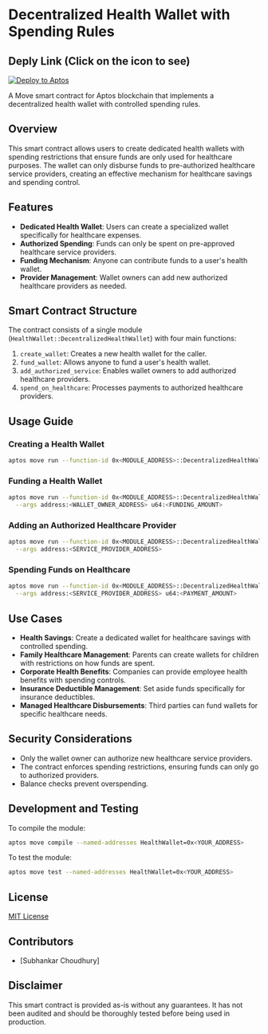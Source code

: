 # Decentralized Health Wallet with Spending Rules

## Deply Link (Click on the icon to see)

[![Deploy to Aptos](https://explorer.aptoslabs.com/favicon.ico)](https://explorer.aptoslabs.com/txn/0x5b379dced432a377b5cfd036762ae981eab139a8c36d29525f76ee88870d970f?network=devnet)

A Move smart contract for Aptos blockchain that implements a decentralized health wallet with controlled spending rules.

## Overview

This smart contract allows users to create dedicated health wallets with spending restrictions that ensure funds are only used for healthcare purposes. The wallet can only disburse funds to pre-authorized healthcare service providers, creating an effective mechanism for healthcare savings and spending control.

## Features

- **Dedicated Health Wallet**: Users can create a specialized wallet specifically for healthcare expenses.
- **Authorized Spending**: Funds can only be spent on pre-approved healthcare service providers.
- **Funding Mechanism**: Anyone can contribute funds to a user's health wallet.
- **Provider Management**: Wallet owners can add new authorized healthcare providers as needed.

## Smart Contract Structure

The contract consists of a single module (`HealthWallet::DecentralizedHealthWallet`) with four main functions:

1. `create_wallet`: Creates a new health wallet for the caller.
2. `fund_wallet`: Allows anyone to fund a user's health wallet.
3. `add_authorized_service`: Enables wallet owners to add authorized healthcare providers.
4. `spend_on_healthcare`: Processes payments to authorized healthcare providers.

## Usage Guide

### Creating a Health Wallet

```bash
aptos move run --function-id 0x<MODULE_ADDRESS>::DecentralizedHealthWallet::create_wallet
```

### Funding a Health Wallet

```bash
aptos move run --function-id 0x<MODULE_ADDRESS>::DecentralizedHealthWallet::fund_wallet \
  --args address:<WALLET_OWNER_ADDRESS> u64:<FUNDING_AMOUNT>
```

### Adding an Authorized Healthcare Provider

```bash
aptos move run --function-id 0x<MODULE_ADDRESS>::DecentralizedHealthWallet::add_authorized_service \
  --args address:<SERVICE_PROVIDER_ADDRESS>
```

### Spending Funds on Healthcare

```bash
aptos move run --function-id 0x<MODULE_ADDRESS>::DecentralizedHealthWallet::spend_on_healthcare \
  --args address:<SERVICE_PROVIDER_ADDRESS> u64:<PAYMENT_AMOUNT>
```

## Use Cases

- **Health Savings**: Create a dedicated wallet for healthcare savings with controlled spending.
- **Family Healthcare Management**: Parents can create wallets for children with restrictions on how funds are spent.
- **Corporate Health Benefits**: Companies can provide employee health benefits with spending controls.
- **Insurance Deductible Management**: Set aside funds specifically for insurance deductibles.
- **Managed Healthcare Disbursements**: Third parties can fund wallets for specific healthcare needs.

## Security Considerations

- Only the wallet owner can authorize new healthcare service providers.
- The contract enforces spending restrictions, ensuring funds can only go to authorized providers.
- Balance checks prevent overspending.

## Development and Testing

To compile the module:

```bash
aptos move compile --named-addresses HealthWallet=0x<YOUR_ADDRESS>
```

To test the module:

```bash
aptos move test --named-addresses HealthWallet=0x<YOUR_ADDRESS>
```

## License

[MIT License](LICENSE)

## Contributors

- [Subhankar Choudhury]

## Disclaimer

This smart contract is provided as-is without any guarantees. It has not been audited and should be thoroughly tested before being used in production.
